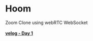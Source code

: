 # Hoom

Zoom Clone using webRTC WebSocket<br><br>
[**velog - Day 1**](https://velog.io/@johoon815/NodeJSTIL-npm-init)
